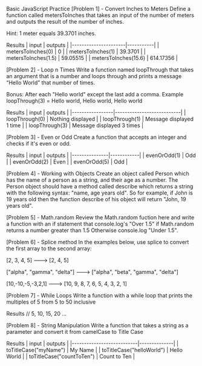 Basic JavaScript Practice
[Problem 1] - Convert Inches to Meters
Define a function called metersToInches that takes an input of the number of meters and outputs the result of the number of inches.

Hint: 1 meter equals 39.3701 inches.

Results
|         input        |  outputs  | 
|----------------------|-----------|
| metersToInches(0)    | 0         |
| metersToInches(1)    | 39.3701   |
| metersToInches(1.5)  | 59.05515  |
| metersToInches(15.6) | 614.17356 |
	
	
	
[Problem 2] - Loop n Times
Write a function named loopThrough that takes an argument that is a number and loops through and prints a message “Hello World” that number of times.

Bonus: After each "Hello world" except the last add a comma. Example loopThrough(3) = Hello world, Hello world, Hello world

Results
|      input      |          outputs          | 
|-----------------|---------------------------|
| loopThrough(0)  | Nothing displayed         |
| loopThrough(1)  | Message displayed 1 time  |
| loopThrough(3)  | Message displayed 3 times |

	
	
[Problem 3] - Even or Odd
Create a function that accepts an integer and checks if it's even or odd.

Results
|     input     |   outputs  | 
|---------------|------------|
| evenOrOdd(1)  | Odd        |
| evenOrOdd(2)  | Even       |
| evenOrOdd(5)  | Odd        |

	
[Problem 4] - Working with Objects
Create an object called Person which has the name of a person as a string, and their age as a number. The Person object should have a method called describe which returns a string with the following syntax: "name, age years old". So for example, if John is 19 years old then the function describe of his object will return "John, 19 years old".

[Problem 5] - Math.random
Review the Math.random fuction here and write a function with an if statement that console.log's "Over 1.5" if Math.random returns a number greater than 1.5 Otherwise console.log "Under 1.5".

[Problem 6] - Splice method
In the examples below, use splice to convert the first array to the second array:

[2, 3, 4, 5] ---> [2, 4, 5]

["alpha", "gamma", "delta"] ---> ["alpha", "beta", "gamma", "delta"]

[10,-10,-5,-3,2,1] ---> [10, 9, 8, 7, 6, 5, 4, 3, 2, 1]

[Problem 7] - While Loops
Write a function with a while loop that prints the multiples of 5 from 5 to 50 inclusive

Results
// 5, 10, 15, 20 ...

[Problem 8] - String Manipulation
Write a function that takes a string as a parameter and convert it from camelCase to Title Case

Results
|           input           |    outputs   | 
|---------------------------|--------------|
| toTitleCase("myName")     | My Name      |
| toTitleCase("helloWorld") | Hello World  |
| toTitleCase("countToTen") | Count to Ten |

	
	
	